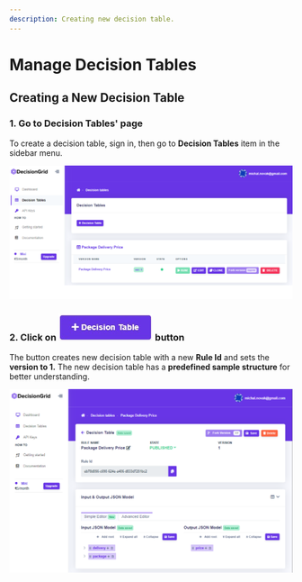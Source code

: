 ```yaml
---
description: Creating new decision table.
---
```


# Manage Decision Tables

## Creating a New Decision Table

### 1. Go to Decision Tables' page

To create a decision table, sign in, then go to **Decision Tables** item in the sidebar menu.

![](../.gitbook/assets/create-table-1.png)



### **2.** Click on ![](../.gitbook/assets/screenshoteasy-2-%20%281%29.png) button

The button creates new decision table with a new **Rule Id** and sets the **version to 1.** The new decision table has a **predefined sample structure** for better understanding.

![](../.gitbook/assets/image.png)



